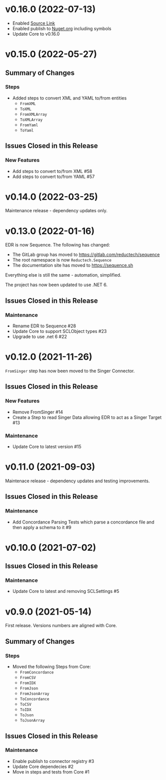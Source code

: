 # v0.16.0 (2022-07-13)

- Enabled [Source Link](https://docs.microsoft.com/en-us/dotnet/standard/library-guidance/sourcelink)
- Enabled publish to [Nuget.org](https://www.nuget.org) including symbols
- Update Core to v0.16.0

# v0.15.0 (2022-05-27)

## Summary of Changes

### Steps

- Added steps to convert XML and YAML to/from entities
  - `FromXML`
  - `ToXML`
  - `FromXMLArray`
  - `ToXMLArray`
  - `FromYaml`
  - `ToYaml`

## Issues Closed in this Release

### New Features

- Add steps to convert to/from XML #58
- Add steps to convert to/from YAML #57

# v0.14.0 (2022-03-25)

Maintenance release - dependency updates only.

# v0.13.0 (2022-01-16)

EDR is now Sequence. The following has changed:

- The GitLab group has moved to https://gitlab.com/reductech/sequence
- The root namespace is now `Reductech.Sequence`
- The documentation site has moved to https://sequence.sh

Everything else is still the same - automation, simplified.

The project has now been updated to use .NET 6.

## Issues Closed in this Release

### Maintenance

- Rename EDR to Sequence #28
- Update Core to support SCLObject types #23
- Upgrade to use .net 6 #22

# v0.12.0 (2021-11-26)

`FromSinger` step has now been moved to the Singer Connector.

## Issues Closed in this Release

### New Features

- Remove FromSinger #14
- Create a Step to read Singer Data allowing EDR to act as a Singer Target #13

### Maintenance

- Update Core to latest version #15

# v0.11.0 (2021-09-03)

Maintenace release - dependency updates and testing improvements.

## Issues Closed in this Release

### Maintenance

- Add Concordance Parsing Tests which parse a concordance file and then apply a schema to it #9

# v0.10.0 (2021-07-02)

## Issues Closed in this Release

### Maintenance

- Update Core to latest and removing SCLSettings #5

# v0.9.0 (2021-05-14)

First release. Versions numbers are aligned with Core.

## Summary of Changes

### Steps

- Moved the following Steps from Core:
  - `FromConcordance`
  - `FromCSV`
  - `FromIDX`
  - `FromJson`
  - `FromJsonArray`
  - `ToConcordance`
  - `ToCSV`
  - `ToIDX`
  - `ToJson`
  - `ToJsonArray`

## Issues Closed in this Release

### Maintenance

- Enable publish to connector registry #3
- Update Core dependecies #2
- Move in steps and tests from Core #1
